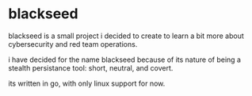 # blackseed
blackseed is a small project i decided to create to learn a bit more about cybersecurity and red team operations.

i have decided for the name blackseed because of its nature of being a stealth persistance tool: short, neutral, and covert.

its written in go, with only linux support for now.
